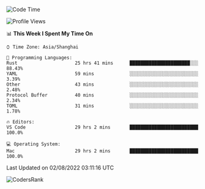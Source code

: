 <!--START_SECTION:waka-->
![Code Time](http://img.shields.io/badge/Code%20Time-1%2C561%20hrs%2053%20mins-blue)

![Profile Views](http://img.shields.io/badge/Profile%20Views-34-blue)

📊 **This Week I Spent My Time On** 

```text
⌚︎ Time Zone: Asia/Shanghai

💬 Programming Languages: 
Rust                     25 hrs 41 mins      ██████████████████████░░░   88.43% 
YAML                     59 mins             ░░░░░░░░░░░░░░░░░░░░░░░░░   3.39% 
Other                    43 mins             ░░░░░░░░░░░░░░░░░░░░░░░░░   2.48% 
Protocol Buffer          40 mins             ░░░░░░░░░░░░░░░░░░░░░░░░░   2.34% 
TOML                     31 mins             ░░░░░░░░░░░░░░░░░░░░░░░░░   1.78%

🔥 Editors: 
VS Code                  29 hrs 2 mins       █████████████████████████   100.0%

💻 Operating System: 
Mac                      29 hrs 2 mins       █████████████████████████   100.0%

```


 Last Updated on 02/08/2022 03:11:16 UTC
<!--END_SECTION:waka-->

![CodersRank](https://cr-skills-chart-widget.azurewebsites.net/api/api?username=BugenZhao&padding=16&tooltip=true&branding=false&sort-by-score=true&skills=Rust%2C%20Swift%2C%20C%2C%20TypeScript%2C%20Java%2C%20Go%2C%20Dart%2C%20C%2B%2B%2C%20Python%2C%20Assembly%2C%20Shell%2C%20Kotlin)
